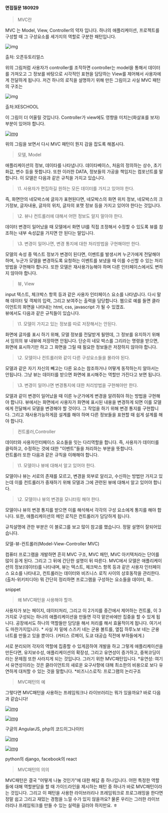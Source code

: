 #### 면접질문 180929



> MVC란

MVC 는 Model, View, Controller의 약자 입니다. 하나의 애플리케이션, 프로젝트를 구성할 때 그 구성요소를 세가지의 역할로 구분한 패턴입니다. 

![img](https://mblogthumb-phinf.pstatic.net/MjAxNzAzMjVfMjIg/MDAxNDkwNDM4ODMzNjI2.nzDNB5K0LuyP4joE2C4rIbL5Ue2F3at7wiI6ZpuTJN0g.WZ6V-WHZygLYW2WSdzcs7uAiAWgAJe3_H0XdkYKkutkg.PNG.jhc9639/1262.png?type=w800)

출처: 오픈듀토리얼스

위의 그림처럼 사용자가 controller를 조작하면 controller는 model을 통해서 데이터를 가져오고 그 정보를 바탕으로 시각적인 표현을 담당하는 View를 제어해서 사용자에게 전달하게 됩니다. 저건 하나의 로직을 설명하기 위해 만든 그림이고 사실 MVC 패턴의 구조는 

![img](https://mblogthumb-phinf.pstatic.net/MjAxNzAzMjVfMTM0/MDAxNDkwNDQyNDI5OTAy.MUksll6Y9SzelJjmGW6zXOlPebJKOft3OhcnmhrcmTgg.4g4FxlhwEpgxp8kGXJVLf2LHlrRJhP7NqR7LJew8tL0g.PNG.jhc9639/ModelViewControllerDiagram.png?type=w800)

출처:XESCHOOL

이 그림이 더 어울릴 것입니다. Controller가 view에도 영향을 미치는(화살표를 보자) 부분이 있어야 합니다.

[![img](https://mblogthumb-phinf.pstatic.net/MjAxNzAzMjVfMjUw/MDAxNDkwNDM4NzI4MTIy.4ZtITJJKJW_Nj1gKST0BhKMAzqmMaYIj9PobYJMFD4Ig.xTHT-0qyRKXsA4nZ2xKPNeCxeU2-tLIc-4oyrWq5WBgg.PNG.jhc9639/mvc_role_diagram.png?type=w800)](https://m.blog.naver.com/PostView.nhn?blogId=jhc9639&logNo=220967034588&proxyReferer=https%3A%2F%2Fwww.google.co.kr%2F#)

위의 그림을 보면서 다시 MVC 패턴이 뭔지 감을 잡도록 해봅시다. 

> 모델, Model

애플리케이션의 정보, 데이타를 나타냅니다. 데이타베이스, 처음의 정의하는 상수, 초기화값, 변수 등을 뜻합니다. 또한 이러한 DATA, 정보들의 가공을 책임지는 컴포넌트를 말합니다.
이 모델은 다음과 같은 규칙을 가지고 있습니다. 

> \1. 사용자가 편집하길 원하는 모든 데이터를 가지고 있어야 한다.

즉, 화면안의 네모박스에 글자가 표현된다면, 네모박스의 화면 위치 정보, 네모박스의 크기정보, 글자내용, 글자의 위치, 글자의 포맷 정보 등을 가지고 있어야 한다는 것입니다.

> \2. 뷰나 컨트롤러에 대해서 어떤 정보도 알지 말아야 한다.

데이터 변경이 일어났을 때 모델에서 화면 UI를 직접 조정해서 수정할 수 있도록 뷰를 참조하는 내부 속성값을 가지면 안 된다는 말입니다.

> \3. 변경이 일어나면, 변경 통지에 대한 처리방법을 구현해야만 한다.

모델의 속성 중 텍스트 정보가 변경이 된다면, 이벤트를 발생시켜 누군가에게 전달해야 하며, 누군가 모델을 변경하도록 요청하는 이벤트를 보냈을 때 이를 수신할 수 있는 처리 방법을 구현해야 합니다. 또한 모델은 재사용가능해야 하며 다른 인터페이스에서도 변하지 않아야 합니다. 



> 뷰, View

input 텍스트, 체크박스 항목 등과 같은 사용자 인터페이스 요소를 나타냅니다. 다시 말해 데이터 및 객체의 입력, 그리고 보여주는 출력을 담당합니다. 웹으로 예를 들면 클라이언트의 화면을 나타내는 html, css, javascript 가 될 수 있겠죠.  
뷰에서도 다음과 같은 규칙들이 있습니다.   

> \1. 모델이 가지고 있는 정보를 따로 저장해서는 안된다.

화면에 글자를 표시 하기 위해, 모델 정보를 전달받게 될텐데, 그 정보를 유지하기 위해서 임의의 뷰 내뷰에 저장하면 안됩니다. 단순히 네모 박스를 그리라는 명령을 받으면, 화면에 표시하기만 하고 그 화면을 그릴 때 필요한 정보들은 저장하지 않아야 합니다.

> \2. 모델이나 컨트롤러와 같이 다른 구성요소들을 몰라야 된다.

모델과 같은 자기 자신의 빼고는 다른 요소는 참조하거나 어떻게 동작하는지 알아서는 안됩니다. 그냥 뷰는 데이터를 받으면 화면에 표시해주는 역할만 가진다고 보면 됩니다.

> \3. 변경이 일어나면 변경통지에 대한 처리방법을 구현해야만 한다.

모델과 같이 변경이 일어났을 때 이른 누군가에게 변경을 알려줘야 하는 방법을 구현해야 합니다. 뷰에서는 화면에서 사용자가 화면에 표시된 내용을 변경하게 되면 이를 모델에게 전달해서 모델을 변경해야 할 것이다. 그 작업을 하기 위해 변경 통지를 구현합니다.
그리고 재사용가능하게끔 설계를 해야 하며 다른 정보들을 표현할 때 쉽게 설계를 해야 합니다. 



> 컨트롤러,Controller

데이터와 사용자인터페이스 요소들을 잇는 다리역할을 합니다. 
즉, 사용자가 데이터를 클릭하고, 수정하는 것에 대한 "이벤트"들을 처리하는 부분을 뜻합니다.  
컨트롤러 또한 다음과 같은 규칙을 이해해야 합니다. 

> \1. 모델이나 뷰에 대해서 알고 있어야 한다.

모델이나 뷰는 서로의 존재를 모르고, 변경을 외부로 알리고, 수신하는 방법만 가지고 있는데 이를 컨트롤러가 중재하기 위해 모델과 그에 관련된 뷰에 대해서 알고 있어야 합니다. 

> \2. 모델이나 뷰의 변경을 모니터링 해야 한다.

모델이나 뷰의 변경 통지를 받으면 이를 해석해서 각각의 구성 요소에게 통지를 해야 합니다. 
또한, 애플리케이션의 메인 로직은 컨트롤러가 담당하게 됩니다. 

규칙설명에 관한 부분은 이 블로그를 보고 많이 참고를 했습니다.  정말 설명이 잘되어있습니다.

모델-뷰-컨트롤러(Model-View-Controller MVC)

컴퓨터 프로그램을 개발하면 흔히 MVC 구조, MVC 패턴, MVC 아키텍처라는 단어를 많이 듣게 된다. 그리고 그 뒤에 간단한 설명이 뒤 따른다. MVC에서 모델은 애플리케이션의 정보(데이터)를 나타내며, 뷰는 텍스트, 체크박스 항목 등과 같은 사용자 인터페이스 요소를 나타내고, 컨트롤러는 데이터와 비즈니스 로직 사이의 상호동작을 관리한다. (출처-위키피디아) 뭐 간단히 정리하면 프로그램을 구성하는 요소들을 데이터, 화..

snippet

> 왜 MVC패턴을 사용해야 할까.

사용자가 보는 페이지, 데이터처리, 그리고 이 2가지를 중간에서 제어하는 컨트롤, 이 3가지로 구성되는 하나의 애플리케이션을 만들면 각각 맡은바에만 집중을 할 수 있게 됩니다. 공장에서도 하나의 역할들만 담당을 해서 처리를 해서 효율적이게 됩니다. 여기서도 마찬가지입니다.
\* 사실 저 밑에 스즈키 네는 군용 볼트를, 옆집 하루노보 네는 군용 너트를 만들고 있을 뿐이다. 
(커티스 르메이, 도쿄 대공습 직전에 부하들에게.)

서로 분리되어 각자의 역할에 집중할 수 있게끔하여 개발을 하고 그렇게 애플리케이션을 만든다면, 유지보수성, 애플리케이션의 확장성, 그리고 유연성이 증가하고, 중복코딩이라는 문제점 또한 사라지게 되는 것입니다.  그러기 위한 MVC패턴입니다.
*유연성: 여기서 유연성이라는 것은 클라이언트의 새로운 요구사항에 대해 최소한의 비용으로 보다 유연하게 대처할 수 있는 것을 말합니다. 
*비즈니스로직: 프로그램의 논리구조

> MVC패턴의 예

그렇다면 MVC패턴을 사용하는 프레임워크나 라이브러리는 뭐가 있을까요?
바로 다음과 같습니다!

[![img](https://mblogthumb-phinf.pstatic.net/MjAxNzAzMjVfMjY0/MDAxNDkwNDQ0MDk3MDEx.Sq1JGUObgT2IIZ5iw6gP34u-GYSAqKoyLvBsrGEtAikg.wje4JqwhrnySuTrBj8AfVxR7ENvapSpoc7ckr-Xwlykg.JPEG.jhc9639/15-Directives-to-Extend-Your-Angular.js-Apps.jpg?type=w800)](https://m.blog.naver.com/PostView.nhn?blogId=jhc9639&logNo=220967034588&proxyReferer=https%3A%2F%2Fwww.google.co.kr%2F#)

 

[![img](https://mblogthumb-phinf.pstatic.net/MjAxNzAzMjVfMjg3/MDAxNDkwNDQ0MDk2Nzg1.RzXW7h4Oui26zn-YikFAt6JOrucA-h37kej9gLh7dt0g.g-6A0V1aKH5cm_aiD6rd7UHFANunfkIjc9xVYWEiWvUg.JPEG.jhc9639/imgres.jpg?type=w800)](https://m.blog.naver.com/PostView.nhn?blogId=jhc9639&logNo=220967034588&proxyReferer=https%3A%2F%2Fwww.google.co.kr%2F#)

구글의 AngularJS, php의 코드이그나이터

[![img](https://mblogthumb-phinf.pstatic.net/MjAxNzAzMjVfMTc3/MDAxNDkwNDQ0MDk3MDQ0.Y4qUpVrhUtol1Svq07yarYPVuyr6toFZ6VDVVtSu_Uwg.4onyWUIAk9NEqiLo6QLONGpf7NOcR5xL6gMzVKh1WD4g.JPEG.jhc9639/python-django-logo.jpg?type=w800)](https://m.blog.naver.com/PostView.nhn?blogId=jhc9639&logNo=220967034588&proxyReferer=https%3A%2F%2Fwww.google.co.kr%2F#)

 

[![img](https://mblogthumb-phinf.pstatic.net/MjAxNzAzMjVfMjE4/MDAxNDkwNDQ0MDk3MDgy.QPIB1W-a1cDqx4IDrlHnKiW_RO7NdIKMjSD2nB1GxvQg.rzwEg9-TO-0Y_YgwijUqs4DpcoYZR36Zuq3FLTuETK8g.PNG.jhc9639/reactjs.png?type=w800)](https://m.blog.naver.com/PostView.nhn?blogId=jhc9639&logNo=220967034588&proxyReferer=https%3A%2F%2Fwww.google.co.kr%2F#)

python의 django, facebook의 react

> MVC패턴의 의의

MVC패턴은 결국 "어떻게 나눌 것인가"에 대한 해답 중 하나입니다. 어떤 특정한 역할들에 대해 역할분담을 할 때 가이드라인을 제시하는 패턴 중 하나가 바로 MVC패턴이라는 것입니다. 
그리고 이 패턴을 사용한 라이브러리나 프레임워크로 프로그래밍을 한다면 정말 쉽고 그리고 재밌는 경험을 느낄 수가 있지 않을까요? 물론 우리는 그러한 라이브러리나 프레임워크를 만들 수 있는 실력을 길러야 하지만요. ㅎ 